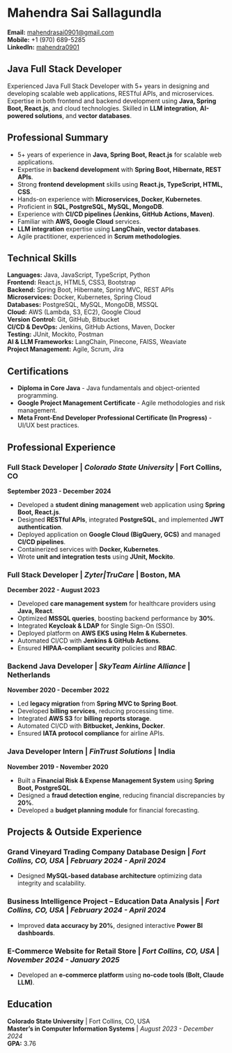 # Mahendra Sai Sallagundla

**Email:** mahendrasai0901@gmail.com  
**Mobile:** +1 (970) 689-5285  
**LinkedIn:** [mahendra0901](https://linkedin.com/in/mahendra0901)  

## **Java Full Stack Developer**
Experienced Java Full Stack Developer with 5+ years in designing and developing scalable web applications, RESTful APIs, and microservices. Expertise in both frontend and backend development using **Java, Spring Boot, React.js**, and cloud technologies. Skilled in **LLM integration**, **AI-powered solutions**, and **vector databases**.

## **Professional Summary**
- 5+ years of experience in **Java, Spring Boot, React.js** for scalable web applications.
- Expertise in **backend development** with **Spring Boot, Hibernate, REST APIs**.
- Strong **frontend development** skills using **React.js, TypeScript, HTML, CSS**.
- Hands-on experience with **Microservices, Docker, Kubernetes**.
- Proficient in **SQL, PostgreSQL, MySQL, MongoDB**.
- Experience with **CI/CD pipelines (Jenkins, GitHub Actions, Maven)**.
- Familiar with **AWS, Google Cloud** services.
- **LLM integration** expertise using **LangChain, vector databases**.
- Agile practitioner, experienced in **Scrum methodologies**.

## **Technical Skills**
**Languages:** Java, JavaScript, TypeScript, Python  
**Frontend:** React.js, HTML5, CSS3, Bootstrap  
**Backend:** Spring Boot, Hibernate, Spring MVC, REST APIs  
**Microservices:** Docker, Kubernetes, Spring Cloud  
**Databases:** PostgreSQL, MySQL, MongoDB, MSSQL  
**Cloud:** AWS (Lambda, S3, EC2), Google Cloud  
**Version Control:** Git, GitHub, Bitbucket  
**CI/CD & DevOps:** Jenkins, GitHub Actions, Maven, Docker  
**Testing:** JUnit, Mockito, Postman  
**AI & LLM Frameworks:** LangChain, Pinecone, FAISS, Weaviate  
**Project Management:** Agile, Scrum, Jira  

## **Certifications**
- **Diploma in Core Java** - Java fundamentals and object-oriented programming.
- **Google Project Management Certificate** - Agile methodologies and risk management.
- **Meta Front-End Developer Professional Certificate (In Progress)** - UI/UX best practices.

## **Professional Experience**
### **Full Stack Developer** | *Colorado State University* | Fort Collins, CO  
**September 2023 - December 2024**
- Developed a **student dining management** web application using **Spring Boot, React.js**.
- Designed **RESTful APIs**, integrated **PostgreSQL**, and implemented **JWT authentication**.
- Deployed application on **Google Cloud (BigQuery, GCS)** and managed **CI/CD pipelines**.
- Containerized services with **Docker, Kubernetes**.
- Wrote **unit and integration tests** using **JUnit, Mockito**.

### **Full Stack Developer** | *Zyter|TruCare* | Boston, MA  
**December 2022 - August 2023**
- Developed **care management system** for healthcare providers using **Java, React**.
- Optimized **MSSQL queries**, boosting backend performance by **30%**.
- Integrated **Keycloak & LDAP** for Single Sign-On (SSO).
- Deployed platform on **AWS EKS using Helm & Kubernetes**.
- Automated CI/CD with **Jenkins & GitHub Actions**.
- Ensured **HIPAA-compliant security** policies and **RBAC**.

### **Backend Java Developer** | *SkyTeam Airline Alliance* | Netherlands  
**November 2020 - December 2022**
- Led **legacy migration** from **Spring MVC to Spring Boot**.
- Developed **billing services**, reducing processing time.
- Integrated **AWS S3** for **billing reports storage**.
- Automated CI/CD with **Bitbucket, Jenkins, Docker**.
- Ensured **IATA protocol compliance** for airline APIs.

### **Java Developer Intern** | *FinTrust Solutions* | India  
**November 2019 - November 2020**
- Built a **Financial Risk & Expense Management System** using **Spring Boot, PostgreSQL**.
- Designed a **fraud detection engine**, reducing financial discrepancies by **20%**.
- Developed a **budget planning module** for financial forecasting.

## **Projects & Outside Experience**
### **Grand Vineyard Trading Company Database Design** | *Fort Collins, CO, USA* | *February 2024 - April 2024*  
- Designed **MySQL-based database architecture** optimizing data integrity and scalability.

### **Business Intelligence Project – Education Data Analysis** | *Fort Collins, CO, USA* | *February 2024 - April 2024*  
- Improved **data accuracy by 20%**, designed interactive **Power BI dashboards**.

### **E-Commerce Website for Retail Store** | *Fort Collins, CO, USA* | *November 2024 - January 2025*  
- Developed an **e-commerce platform** using **no-code tools (Bolt, Claude LLM)**.

## **Education**
**Colorado State University** | Fort Collins, CO, USA  
**Master’s in Computer Information Systems** | *August 2023 - December 2024*  
**GPA:** 3.76  


